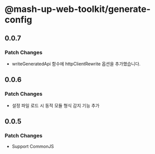 # @mash-up-web-toolkit/generate-config

## 0.0.7

### Patch Changes

- writeGeneratedApi 함수에 httpClientRewrite 옵션을 추가했습니다.

## 0.0.6

### Patch Changes

- 설정 파일 로드 시 동적 모듈 형식 감지 기능 추가

## 0.0.5

### Patch Changes

- Support CommonJS
